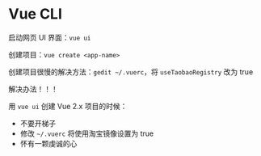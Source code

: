 # Vue CLI

启动网页 UI 界面：`vue ui`

创建项目：`vue create <app-name>`

创建项目很慢的解决方法：`gedit ~/.vuerc`，将 `useTaobaoRegistry` 改为 true

解决办法！！！

用 `vue ui` 创建 Vue 2.x 项目的时候：

+ 不要开梯子
+ 修改 `~/.vuerc` 将使用淘宝镜像设置为 true
+ 怀有一颗虔诚的心